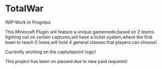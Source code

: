# TotalWar
WIP-Work In Progress

This Minecraft Plugin will feature a unique gamemode,based on 2 teams fighting out on certain captures,will have a ticket system,where the first team to reach 0 loses,will hold 4
general classes that players can choose!

Currently working on the capturepoint logic!

This project has been on paused due to new paid requests!
